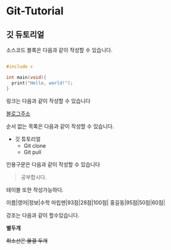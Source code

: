 # Git-Tutorial
## 깃 듀토리얼

소스코드 블록은 다음과 같이 작성할 수 있습니다.

```c

#include c

int main(void){
  print("Hello, world!");
}
```

링크는 다음과 같이 작성할 수 있습니다

[블로그주소](https://blog.naver.com/maripsee)

순서 없는 목록은 다음과 같이 작성할 수 있습니다.

* 깃 튜토리얼
  *  Git clone
  *  Git pull

인용구문은 다음과 같이 작성할 수 있습니다

> 공부합시다. 

테이블 또한 작성가능하다. 

이름|영어|정보|수학
마립맨|93점|28점|100점|
홍길동|95점|50점|60점|

강조는 다음과 같이 할수있습니다.

**별두개**

~~취소선은 물결 두개~~
